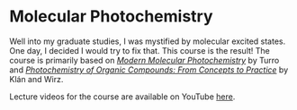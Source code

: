 # Molecular Photochemistry
Well into my graduate studies, I was mystified by molecular excited states. One day, I decided I would try to fix that. This course is the result! The course is primarily based on [*Modern Molecular Photochemistry*](https://www.amazon.com/Modern-Molecular-Photochemistry-Organic-Molecules/dp/1891389254/ref=sr_1_1) by Turro and [*Photochemistry of Organic Compounds: From Concepts to Practice*](https://www.amazon.com/Photochemistry-Organic-Compounds-Concepts-Practice/dp/1405161736/ref=sr_1_1) by Klán and Wirz.

Lecture videos for the course are available on YouTube [here](https://www.youtube.com/playlist?list=PLykBd3LSjfsRZpE8tgC6yILAsT16CsFeu).
